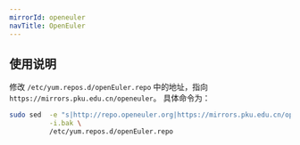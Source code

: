 ```yaml
---
mirrorId: openeuler
navTitle: OpenEuler
---
```


## 使用说明

修改 `/etc/yum.repos.d/openEuler.repo` 中的地址，指向 `https://mirrors.pku.edu.cn/openeuler`。
具体命令为：

```bash
sudo sed  -e "s|http://repo.openeuler.org|https://mirrors.pku.edu.cn/openeuler|g" \
          -i.bak \
          /etc/yum.repos.d/openEuler.repo
```
